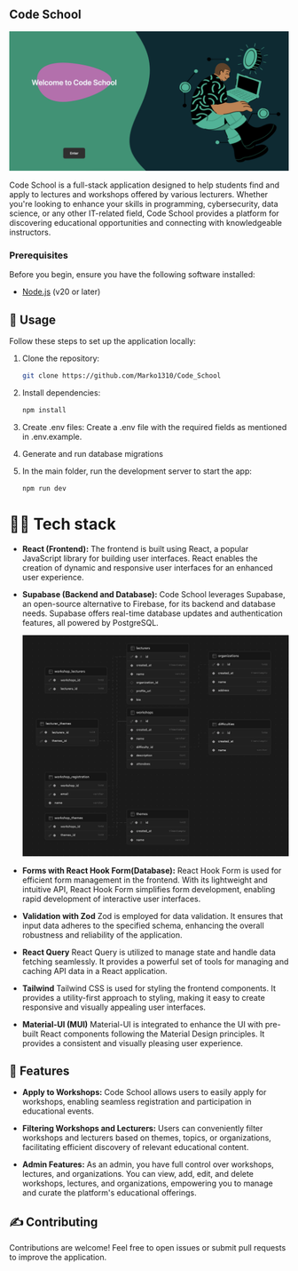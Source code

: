 ## Code School

![Code School Logo](readme/homepage.png)

Code School is a full-stack application designed to help students find and apply to lectures and workshops offered by various lecturers. Whether you're looking to enhance your skills in programming, cybersecurity, data science, or any other IT-related field, Code School provides a platform for discovering educational opportunities and connecting with knowledgeable instructors.

### Prerequisites

Before you begin, ensure you have the following software installed:

- [Node.js](https://nodejs.org/) (v20 or later)

## 📝 Usage

Follow these steps to set up the application locally:

1. Clone the repository:

   ```bash
   git clone https://github.com/Marko1310/Code_School
   ```

2. Install dependencies:

   ```bash
   npm install
   ```

3. Create .env files:
   Create a .env file with the required fields as mentioned in .env.example.

4. Generate and run database migrations

5. In the main folder, run the development server to start the app:
   ```bash
   npm run dev
   ```

# 👨‍💻 Tech stack

- **React (Frontend):**
  The frontend is built using React, a popular JavaScript library for building user interfaces. React enables the creation of dynamic and responsive user interfaces for an enhanced user experience.

- **Supabase (Backend and Database):**
  Code School leverages Supabase, an open-source alternative to Firebase, for its backend and database needs. Supabase offers real-time database updates and authentication features, all powered by PostgreSQL.

  ![Database](readme/database.png)

- **Forms with React Hook Form(Database):**
  React Hook Form is used for efficient form management in the frontend. With its lightweight and intuitive API, React Hook Form simplifies form development, enabling rapid development of interactive user interfaces.

- **Validation with Zod**
  Zod is employed for data validation. It ensures that input data adheres to the specified schema, enhancing the overall robustness and reliability of the application.

- **React Query**
  React Query is utilized to manage state and handle data fetching seamlessly. It provides a powerful set of tools for managing and caching API data in a React application.

- **Tailwind**
  Tailwind CSS is used for styling the frontend components. It provides a utility-first approach to styling, making it easy to create responsive and visually appealing user interfaces.

- **Material-UI (MUI)**
  Material-UI is integrated to enhance the UI with pre-built React components following the Material Design principles. It provides a consistent and visually pleasing user experience.

## 🚀 Features

- **Apply to Workshops:**
  Code School allows users to easily apply for workshops, enabling seamless registration and participation in educational events.

- **Filtering Workshops and Lecturers:**
  Users can conveniently filter workshops and lecturers based on themes, topics, or organizations, facilitating efficient discovery of relevant educational content.

- **Admin Features:**
  As an admin, you have full control over workshops, lectures, and organizations. You can view, add, edit, and delete workshops, lectures, and organizations, empowering you to manage and curate the platform's educational offerings.

## ✍️ Contributing

Contributions are welcome! Feel free to open issues or submit pull requests to improve the application.
